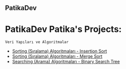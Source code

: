 ## PatikaDev
# PatikaDev Patika's Projects:
`Veri Yapıları ve Algoritmalar`

- [Sorting (Sıralama) Algoritmaları - Insertion Sort](https://github.com/aykutcihansevim/PatikaDev/blob/main/Beginner%20-%20Backend%20Web%20Development%20Path%20with%20Java/Data%20Structures%20and%20Algorithms/Insertion%20Sort%20Project/InsertionSort.md)
- [Sorting (Sıralama) Algoritmaları - Merge Sort](https://github.com/aykutcihansevim/PatikaDev/blob/main/Beginner%20-%20Backend%20Web%20Development%20Path%20with%20Java/Data%20Structures%20and%20Algorithms/Merge%20Sort%20Project/MergeSort.md) 
- [Searching (Arama) Algoritmaları - Binary Search Tree](https://github.com/aykutcihansevim/PatikaDev/blob/main/Beginner%20-%20Backend%20Web%20Development%20Path%20with%20Java/Data%20Structures%20and%20Algorithms/Binary%20Search%20Tree%20Project/BinarySearchTree.md)


